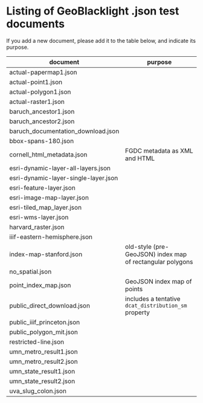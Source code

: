 # Listing of GeoBlacklight .json test documents

If you add a new document, please add it to the table below, and indicate its purpose.

| document | purpose |
| -------- | ------- |
| actual-papermap1.json |  |
| actual-point1.json |  |
| actual-polygon1.json |  |
| actual-raster1.json |  |
| baruch_ancestor1.json |  |
| baruch_ancestor2.json |  |
| baruch_documentation_download.json |  |
| bbox-spans-180.json |  |
| cornell_html_metadata.json | FGDC metadata as XML and HTML |
| esri-dynamic-layer-all-layers.json |  |
| esri-dynamic-layer-single-layer.json |  |
| esri-feature-layer.json |  |
| esri-image-map-layer.json |  |
| esri-tiled_map_layer.json |  |
| esri-wms-layer.json |  |
| harvard_raster.json |  |
| iiif-eastern-hemisphere.json |  |
| index-map-stanford.json | old-style (pre-GeoJSON) index map of rectangular polygons |
| no_spatial.json |  |
| point_index_map.json | GeoJSON index map of points |
| public_direct_download.json | includes a tentative `dcat_distribution_sm` property |
| public_iiif_princeton.json |  |
| public_polygon_mit.json |  |
| restricted-line.json |  |
| umn_metro_result1.json |  |
| umn_metro_result2.json |  |
| umn_state_result1.json |  |
| umn_state_result2.json |  |
| uva_slug_colon.json |  |
